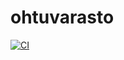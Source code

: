 # ohtuvarasto

[![CI](https://github.com/heikkilotjonen/ohtuvarasto/actions/workflows/main.yml/badge.svg)](https://github.com/heikkilotjonen/ohtuvarasto/actions/workflows/main.yml)
